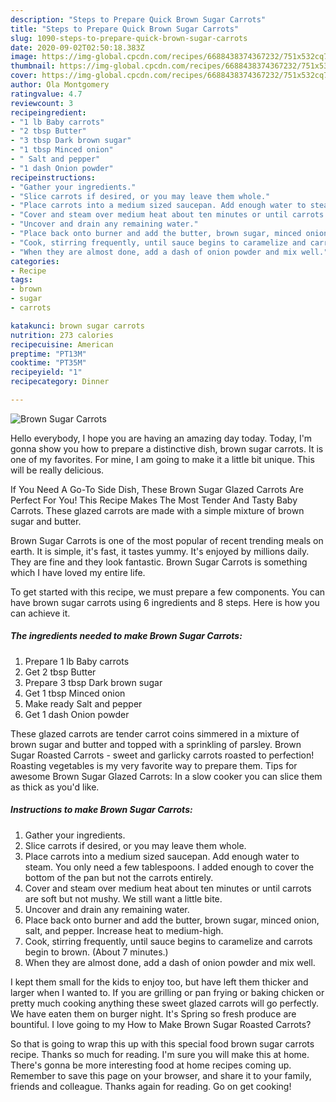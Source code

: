 ```yaml
---
description: "Steps to Prepare Quick Brown Sugar Carrots"
title: "Steps to Prepare Quick Brown Sugar Carrots"
slug: 1090-steps-to-prepare-quick-brown-sugar-carrots
date: 2020-09-02T02:50:18.383Z
image: https://img-global.cpcdn.com/recipes/6688438374367232/751x532cq70/brown-sugar-carrots-recipe-main-photo.jpg
thumbnail: https://img-global.cpcdn.com/recipes/6688438374367232/751x532cq70/brown-sugar-carrots-recipe-main-photo.jpg
cover: https://img-global.cpcdn.com/recipes/6688438374367232/751x532cq70/brown-sugar-carrots-recipe-main-photo.jpg
author: Ola Montgomery
ratingvalue: 4.7
reviewcount: 3
recipeingredient:
- "1 lb Baby carrots"
- "2 tbsp Butter"
- "3 tbsp Dark brown sugar"
- "1 tbsp Minced onion"
- " Salt and pepper"
- "1 dash Onion powder"
recipeinstructions:
- "Gather your ingredients."
- "Slice carrots if desired, or you may leave them whole."
- "Place carrots into a medium sized saucepan. Add enough water to steam. You only need a few tablespoons. I added enough to cover the bottom of the pan but not the carrots entirely."
- "Cover and steam over medium heat about ten minutes or until carrots are soft but not mushy. We still want a little bite."
- "Uncover and drain any remaining water."
- "Place back onto burner and add the butter, brown sugar, minced onion, salt, and pepper. Increase heat to medium-high."
- "Cook, stirring frequently, until sauce begins to caramelize and carrots begin to brown. (About 7 minutes.)"
- "When they are almost done, add a dash of onion powder and mix well."
categories:
- Recipe
tags:
- brown
- sugar
- carrots

katakunci: brown sugar carrots 
nutrition: 273 calories
recipecuisine: American
preptime: "PT13M"
cooktime: "PT35M"
recipeyield: "1"
recipecategory: Dinner

---
```



![Brown Sugar Carrots](https://img-global.cpcdn.com/recipes/6688438374367232/751x532cq70/brown-sugar-carrots-recipe-main-photo.jpg)

Hello everybody, I hope you are having an amazing day today. Today, I'm gonna show you how to prepare a distinctive dish, brown sugar carrots. It is one of my favorites. For mine, I am going to make it a little bit unique. This will be really delicious.

If You Need A Go-To Side Dish, These Brown Sugar Glazed Carrots Are Perfect For You! This Recipe Makes The Most Tender And Tasty Baby Carrots. These glazed carrots are made with a simple mixture of brown sugar and butter.

Brown Sugar Carrots is one of the most popular of recent trending meals on earth. It is simple, it's fast, it tastes yummy. It's enjoyed by millions daily. They are fine and they look fantastic. Brown Sugar Carrots is something which I have loved my entire life.


To get started with this recipe, we must prepare a few components. You can have brown sugar carrots using 6 ingredients and 8 steps. Here is how you can achieve it.

<!--inarticleads1-->

##### The ingredients needed to make Brown Sugar Carrots:

1. Prepare 1 lb Baby carrots
1. Get 2 tbsp Butter
1. Prepare 3 tbsp Dark brown sugar
1. Get 1 tbsp Minced onion
1. Make ready  Salt and pepper
1. Get 1 dash Onion powder


These glazed carrots are tender carrot coins simmered in a mixture of brown sugar and butter and topped with a sprinkling of parsley. Brown Sugar Roasted Carrots - sweet and garlicky carrots roasted to perfection! Roasting vegetables is my very favorite way to prepare them. Tips for awesome Brown Sugar Glazed Carrots: In a slow cooker you can slice them as thick as you&#39;d like. 

<!--inarticleads2-->

##### Instructions to make Brown Sugar Carrots:

1. Gather your ingredients.
1. Slice carrots if desired, or you may leave them whole.
1. Place carrots into a medium sized saucepan. Add enough water to steam. You only need a few tablespoons. I added enough to cover the bottom of the pan but not the carrots entirely.
1. Cover and steam over medium heat about ten minutes or until carrots are soft but not mushy. We still want a little bite.
1. Uncover and drain any remaining water.
1. Place back onto burner and add the butter, brown sugar, minced onion, salt, and pepper. Increase heat to medium-high.
1. Cook, stirring frequently, until sauce begins to caramelize and carrots begin to brown. (About 7 minutes.)
1. When they are almost done, add a dash of onion powder and mix well.


I kept them small for the kids to enjoy too, but have left them thicker and larger when I wanted to. If you are grilling or pan frying or baking chicken or pretty much cooking anything these sweet glazed carrots will go perfectly. We have eaten them on burger night. It&#39;s Spring so fresh produce are bountiful. I love going to my How to Make Brown Sugar Roasted Carrots? 

So that is going to wrap this up with this special food brown sugar carrots recipe. Thanks so much for reading. I'm sure you will make this at home. There's gonna be more interesting food at home recipes coming up. Remember to save this page on your browser, and share it to your family, friends and colleague. Thanks again for reading. Go on get cooking!
